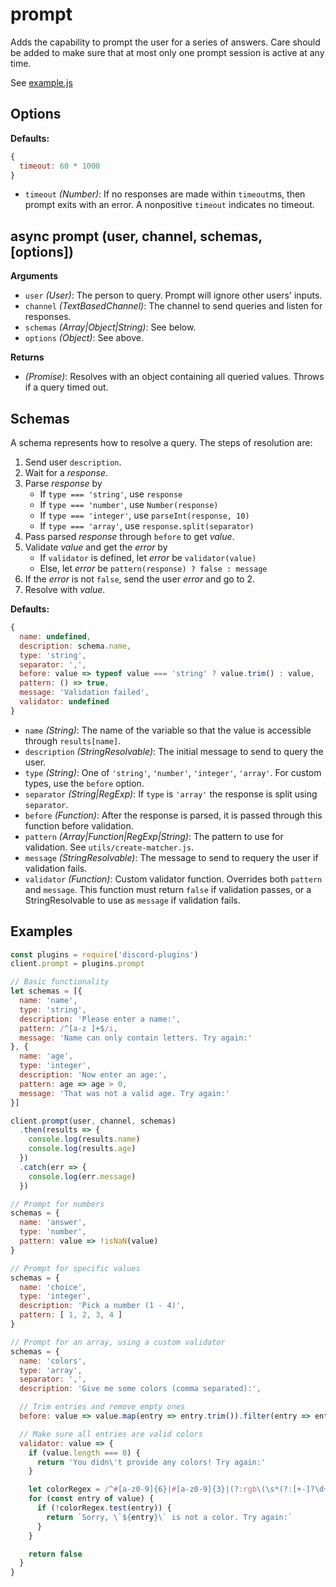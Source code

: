 # prompt

Adds the capability to prompt the user for a series of answers. Care should be
added to make sure that at most only one prompt session is active at any time.

See [example.js](example.js)

## Options

**Defaults:**
```js
{
  timeout: 60 * 1000
}
```

 - `timeout` *(Number)*: If no responses are made within `timeout`ms, then
    prompt exits with an error. A nonpositive `timeout` indicates no timeout.

## async prompt (user, channel, schemas, [options])

**Arguments**

 - `user` *(User)*: The person to query. Prompt will ignore other users' inputs.
 - `channel` *(TextBasedChannel)*: The channel to send queries and listen for
    responses.
 - `schemas` *(Array|Object|String)*: See below.
 - `options` *(Object)*: See above.

**Returns**

 - *(Promise)*: Resolves with an object containing all queried values. Throws if
    a query timed out.

## Schemas

A schema represents how to resolve a query. The steps of resolution are:

 1. Send user `description`.
 2. Wait for a *response*.
 3. Parse *response* by
    - If `type === 'string'`, use `response`
    - If `type === 'number'`, use `Number(response)`
    - If `type === 'integer'`, use `parseInt(response, 10)`
    - If `type === 'array'`, use `response.split(separator)`
 4. Pass parsed *response* through `before` to get *value*.
 5. Validate *value* and get the *error* by
    - If `validator` is defined, let *error* be `validator(value)`
    - Else, let *error* be `pattern(response) ? false : message`
 6. If the *error* is not `false`, send the user *error* and go to 2.
 7. Resolve with *value*.

**Defaults:**
```js
{
  name: undefined,
  description: schema.name,
  type: 'string',
  separator: ',',
  before: value => typeof value === 'string' ? value.trim() : value,
  pattern: () => true,
  message: 'Validation failed',
  validator: undefined
}
```

 - `name` *(String)*: The name of the variable so that the value is accessible
    through `results[name]`.
 - `description` *(StringResolvable)*: The initial message to send to query the
    user.
 - `type` *(String)*: One of `'string'`, `'number'`, `'integer'`, `'array'`. For
    custom types, use the `before` option.
 - `separator` *(String|RegExp)*: If `type` is `'array'` the response is split
    using `separator`.
 - `before` *(Function)*: After the response is parsed, it is passed through
    this function before validation.
 - `pattern` *(Array|Function|RegExp|String)*: The pattern to use for
    validation. See `utils/create-matcher.js`.
 - `message` *(StringResolvable)*: The message to send to requery the user if
    validation fails.
 - `validator` *(Function)*: Custom validator function. Overrides both `pattern`
    and `message`. This function must return `false` if validation passes, or a
    StringResolvable to use as `message` if validation fails.

## Examples

```js
const plugins = require('discord-plugins')
client.prompt = plugins.prompt

// Basic functionality
let schemas = [{
  name: 'name',
  type: 'string',
  description: 'Please enter a name:',
  pattern: /^[a-z ]+$/i,
  message: 'Name can only contain letters. Try again:'
}, {
  name: 'age',
  type: 'integer',
  description: 'Now enter an age:',
  pattern: age => age > 0,
  message: 'That was not a valid age. Try again:'
}]

client.prompt(user, channel, schemas)
  .then(results => {
    console.log(results.name)
    console.log(results.age)
  })
  .catch(err => {
    console.log(err.message)
  })

// Prompt for numbers
schemas = {
  name: 'answer',
  type: 'number',
  pattern: value => !isNaN(value)
}

// Prompt for specific values
schemas = {
  name: 'choice',
  type: 'integer',
  description: 'Pick a number (1 - 4)',
  pattern: [ 1, 2, 3, 4 ]
}

// Prompt for an array, using a custom validator
schemas = {
  name: 'colors',
  type: 'array',
  separator: ',',
  description: 'Give me some colors (comma separated):',

  // Trim entries and remove empty ones
  before: value => value.map(entry => entry.trim()).filter(entry => entry),

  // Make sure all entries are valid colors
  validator: value => {
    if (value.length === 0) {
      return 'You didn\'t provide any colors! Try again:'
    }

    let colorRegex = /^#[a-z0-9]{6}|#[a-z0-9]{3}|(?:rgb\(\s*(?:[+-]?\d+%?)\s*,\s*(?:[+-]?\d+%?)\s*,\s*(?:[+-]?\d+%?)\s*\))aqua|black|blue|fuchsia|gray|green|lime|maroon|navy|olive|orange|purple|red|silver|teal|white|yellow$/i
    for (const entry of value) {
      if (!colorRegex.test(entry)) {
        return `Sorry, \`${entry}\` is not a color. Try again:`
      }
    }

    return false
  }
}
```
